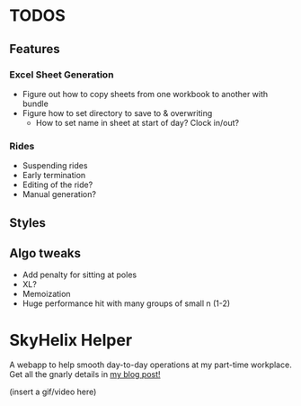 # TODOS

## Features
### Excel Sheet Generation
- Figure out how to copy sheets from one workbook to another with bundle
- Figure how to set directory to save to & overwriting
    - How to set name in sheet at start of day? Clock in/out?
### Rides
- Suspending rides
- Early termination
- Editing of the ride?
- Manual generation?

## Styles

## Algo tweaks
- Add penalty for sitting at poles
- XL?
- Memoization
- Huge performance hit with many groups of small n (1-2)

# SkyHelix Helper
A webapp to help smooth day-to-day operations at my part-time workplace. Get all the gnarly details in [my blog post!](https://harjun751.github.io/blog/2024/05/06/Optimizing-my-job-with-algorithms.html)

(insert a gif/video here)